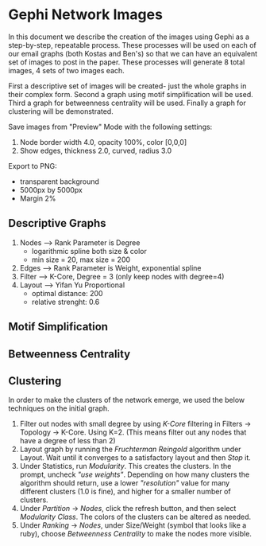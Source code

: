 # Gephi Network Images

In this document we describe the creation of the images using Gephi as a step-by-step, repeatable process. These processes will be used on each of our email graphs (both Kostas and Ben's) so that we can have an equivalent set of images to post in the paper. These processes will generate 8 total images, 4 sets of two images each.

First a descriptive set of images will be created- just the whole graphs in their complex form. Second a graph using motif simplification will be used. Third a graph for betweenness centrality will be used. Finally a graph for clustering will be demonstrated.

Save images from "Preview" Mode with the following settings:

1. Node border width 4.0, opacity 100%, color [0,0,0]
2. Show edges, thickness 2.0, curved, radius 3.0

Export to PNG:

- transparent background
- 5000px by 5000px 
- Margin 2%

## Descriptive Graphs

1. Nodes --> Rank Parameter is Degree
    - logarithmic spline both size & color
    - min size = 20, max size = 200
2. Edges --> Rank Parameter is Weight, exponential spline
2. Filter --> K-Core, Degree = 3 (only keep nodes with degree=4)
3. Layout --> Yifan Yu Proportional
    - optimal distance: 200
    - relative strenght: 0.6

## Motif Simplification

## Betweenness Centrality

## Clustering

In order to make the clusters of the network emerge, we used the below techniques on the initial graph.

1. Filter out nodes with small degree by using _K-Core_ filtering in Filters -> Topology -> K-Core. Using K=2. (This means filter out any nodes that have a degree of less than 2)
2. Layout graph by running the _Fruchterman Reingold_ algorithm under Layout. Wait until it converges to a satisfactory layout and then _Stop_ it.
3. Under Statistics, run _Modularity_. This creates the clusters. In the prompt, uncheck _"use weights"_. Depending on how many clusters the algorithm should return, use a lower _"resolution"_ value for many different clusters (1.0 is fine), and higher for a smaller number of clusters.
4. Under _Partition_ -> _Nodes_, click the refresh button, and then select _Modularity Class_. The colors of the clusters can be altered as needed.
5. Under _Ranking_ -> _Nodes_, under Size/Weight (symbol that looks like a ruby), choose _Betweenness Centrality_ to make the nodes more visible.
